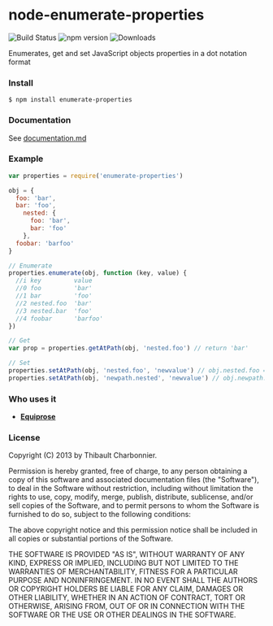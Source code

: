 # node-enumerate-properties

![Build Status][travis-image]
![npm version][npm-version-image]
![Downloads][npm-downloads-image]

Enumerates, get and set JavaScript objects properties in a dot notation format

### Install

```
$ npm install enumerate-properties
```

### Documentation
See [documentation.md](documentation.md)

### Example

```javascript
var properties = require('enumerate-properties')

obj = {
  foo: 'bar',
  bar: 'foo',
    nested: {
      foo: 'bar',
      bar: 'foo'
    },
  foobar: 'barfoo'
}

// Enumerate
properties.enumerate(obj, function (key, value) {
  //i key         value
  //0 foo         'bar'
  //1 bar         'foo'
  //2 nested.foo  'bar'
  //3 nested.bar  'foo'
  //4 foobar      'barfoo'
})

// Get
var prop = properties.getAtPath(obj, 'nested.foo') // return 'bar'

// Set
properties.setAtPath(obj, 'nested.foo', 'newvalue') // obj.nested.foo === 'newvalue'
properties.setAtPath(obj, 'newpath.nested', 'newvalue') // obj.newpath.nested is created
```

### Who uses it

- **[Equiprose](http://www.equiprose.org)**

### License

Copyright (C) 2013 by Thibault Charbonnier.

Permission is hereby granted, free of charge, to any person obtaining a copy of this software and associated documentation files (the "Software"), to deal in the Software without restriction, including without limitation the rights to use, copy, modify, merge, publish, distribute, sublicense, and/or sell copies of the Software, and to permit persons to whom the Software is furnished to do so, subject to the following conditions:

The above copyright notice and this permission notice shall be included in all copies or substantial portions of the Software.

THE SOFTWARE IS PROVIDED "AS IS", WITHOUT WARRANTY OF ANY KIND, EXPRESS OR IMPLIED, INCLUDING BUT NOT LIMITED TO THE WARRANTIES OF MERCHANTABILITY, FITNESS FOR A PARTICULAR PURPOSE AND NONINFRINGEMENT. IN NO EVENT SHALL THE AUTHORS OR COPYRIGHT HOLDERS BE LIABLE FOR ANY CLAIM, DAMAGES OR OTHER LIABILITY, WHETHER IN AN ACTION OF CONTRACT, TORT OR OTHERWISE, ARISING FROM, OUT OF OR IN CONNECTION WITH THE SOFTWARE OR THE USE OR OTHER DEALINGS IN THE SOFTWARE.

[travis-image]: https://img.shields.io/travis/thibaultCha/node-enumerate-properties.svg?style=flat

[npm-version-image]: https://img.shields.io/npm/v/enumerate-properties.svg?style=flat

[npm-downloads-image]: https://img.shields.io/npm/dm/enumerate-properties.svg?style=flat

